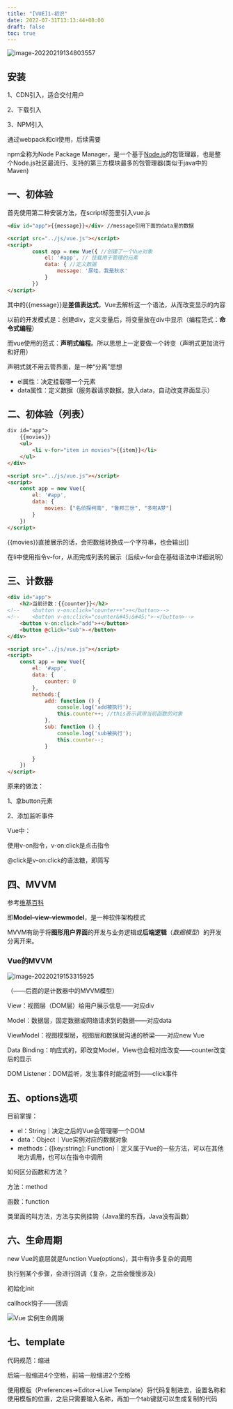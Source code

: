 ```yaml
---
title: "[VUE]1-初识"
date: 2022-07-31T13:13:44+08:00
draft: false
toc: true
---
```


![image-20220219134803557](https://cdn.jsdelivr.net/gh/ZDaneel/cloudimg@main/img/202202191348884.png)

## 安装

1、CDN引入，适合交付用户

2、下载引入

3、NPM引入

通过webpack和cli使用，后续需要

npm全称为Node Package Manager，是一个基于[Node.js](http://lib.csdn.net/base/nodejs)的包管理器，也是整个Node.js社区最流行、支持的第三方模块最多的包管理器(类似于java中的Maven)

## 一、初体验

首先使用第二种安装方法，在script标签里引入vue.js

```html
<div id="app">{{message}}</div> //message引用下面的data里的数据

<script src="../js/vue.js"></script>
<script>
        const app = new Vue({ //创建了一个Vue对象
            el: '#app', // 挂载用于管理的元素
            data: { //定义数据
                message: '尿哇，我是秋水'
            }
        })
</script>
```

其中的{{message}}是**差值表达式**，Vue去解析这一个语法，从而改变显示的内容

以前的开发模式是：创建div，定义变量后，将变量放在div中显示（编程范式：**命令式编程**）

而vue使用的范式：**声明式编程**。所以思想上一定要做一个转变（声明式更加流行和好用）

声明式就不用去管界面，是一种“分离”思想

- el属性：决定挂载哪一个元素
- data属性：定义数据（服务器请求数据，放入data，自动改变界面显示）

## 二、初体验（列表）

```html
div id="app">
    {{movies}}
    <ul>
        <li v-for="item in movies">{{item}}</li>
    </ul>
</div>

<script src="../js/vue.js"></script>
<script>
    const app = new Vue({
        el: '#app',
        data: {
            movies: ["名侦探柯南", "鲁邦三世", "多啦A梦"]
        }
    })
</script>
```

{{movies}}直接展示的话，会把数组转换成一个字符串，也会输出[]

在li中使用指令v-for，从而完成列表的展示（后续v-for会在基础语法中详细说明）

## 三、计数器

```html
<div id="app">
    <h2>当前计数：{{counter}}</h2>
<!--    <button v-on:click="counter++">+</button>-->
<!--    <button v-on:click="counter&#45;&#45;">-</button>-->
    <button v-on:click="add">+</button>
    <button @click="sub">-</button>
</div>

<script src="../js/vue.js"></script>
<script>
    const app = new Vue({
        el: '#app',
        data: {
            counter: 0
        },
        methods:{
            add: function () {
                console.log('add被执行');
                this.counter++; //this表示调用当前函数的对象
            },
            sub: function () {
                console.log('sub被执行');
                this.counter--;
            }

        }
    })
</script>
```

原来的做法：

1、拿button元素

2、添加监听事件

Vue中：

使用v-on指令，v-on:click是点击指令

@click是v-on:click的语法糖，即简写

## 四、MVVM

参考[维基百科](https://zh.wikipedia.org/wiki/MVVM)

即**Model–view–viewmodel**，是一种软件架构模式

MVVM有助于将**图形用户界面**的开发与业务逻辑或**后端逻辑**（*数据模型*）的开发分离开来。

### Vue的MVVM

![image-20220219153315925](https://cdn.jsdelivr.net/gh/ZDaneel/cloudimg@main/img/202202191533223.png)

（——后面的是计数器中的MVVM模型）

View：视图层（DOM层）给用户展示信息——对应div

Model：数据层，固定数据或网络请求到的数据——对应data

ViewModel：视图模型层，视图层和数据层沟通的桥梁——对应new Vue

Data Binding：响应式的，即改变Model，View也会相对应改变——counter改变后的显示

DOM Listener：DOM监听，发生事件时能监听到——click事件

## 五、options选项

目前掌握：

- el：String｜决定之后的Vue会管理哪一个DOM
- data：Object｜Vue实例对应的数据对象
- methods：{[key:string]: Function}｜定义属于Vue的一些方法，可以在其他地方调用，也可以在指令中调用

如何区分函数和方法？

方法：method

函数：function

类里面的叫方法，方法与实例挂钩（Java里的东西，Java没有函数）

## 六、生命周期

new Vue的底层就是function Vue(options)，其中有许多复杂的调用

执行到某个步骤，会进行回调（复杂，之后会慢慢涉及）

初始化init

callhock钩子——回调

![Vue 实例生命周期](https://cn.vuejs.org/images/lifecycle.png)

## 七、template

代码规范：缩进

后端一般缩进4个空格，前端一般缩进2个空格

使用模版（Preferences->Editor->Live Template）将代码复制进去，设置名称和使用模版的位置，之后只需要输入名称，再加一个tab键就可以生成复制的代码
